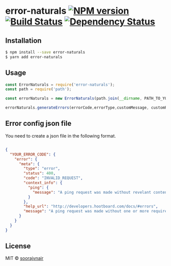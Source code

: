 # error-naturals [![NPM version][npm-image]][npm-url] [![Build Status][travis-image]][travis-url] [![Dependency Status][daviddm-image]][daviddm-url]
> 

## Installation

```sh
$ npm install --save error-naturals
$ yarn add error-naturals
```

## Usage

```js
const ErrorNaturals = require('error-naturals');
const path = require('path');

const errorNaturals = new ErrorNaturals(path.join(__dirname, PATH_TO_YOUR_ERROR_CONFIG_JSON_FILE ));

errorNaturals.generateErrors(errorCode,errorType,customMessage, customResponse);


```

## Error config json file

You need to create a json file in the following format.

```json

{
  "YOUR_ERROR_CODE": {
    "error": {
      "meta": {
        "type": "error",
        "status": 400,
        "code": "INVALID_REQUEST",
        "context_info": {
          "ping": {
            "message": "A ping request was made without revelant content"
          }
        },
        "help_url": "http://developers.hootboard.com/docs/#errors",
        "message": "A ping request was made without one or more required parameters"
      }
    }
  }
}

```

## License

MIT © [soorajvnair]()


[npm-image]: https://badge.fury.io/js/error-naturals.svg
[npm-url]: https://npmjs.org/package/error-naturals
[travis-image]: https://travis-ci.org/soorajvnair/error-naturals.svg?branch=master
[travis-url]: https://travis-ci.org/soorajvnair/error-naturals
[daviddm-image]: https://david-dm.org/soorajvnair/error-naturals.svg?theme=shields.io
[daviddm-url]: https://david-dm.org/soorajvnair/error-naturals
